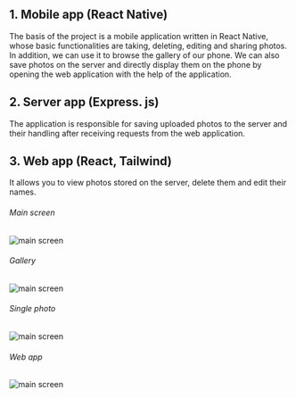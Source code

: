 ## 1. Mobile app (React Native)
The basis of the project is a mobile application written in React Native, whose basic functionalities are taking, deleting, editing and sharing photos. In addition, we can use it to browse the gallery of our phone. We can also save photos on the server and directly display them on the phone by opening the web application with the help of the application.

## 2. Server app (Express. js)
The application is responsible for saving uploaded photos to the server and their handling after receiving requests from the web application.

## 3. Web app (React, Tailwind)
It allows you to view photos stored on the server, delete them and edit their names.

###### Main screen
![main screen](https://github.com/Efem67/Crillion/blob/master/1.jpg)

###### Gallery
![main screen](https://github.com/Efem67/Crillion/blob/master/2.jpg)

###### Single photo
![main screen](https://github.com/Efem67/Crillion/blob/master/3.jpg)

###### Web app
![main screen](https://github.com/Efem67/Crillion/blob/master/4.jpg)
